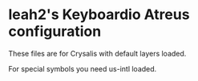 # leah2's Keyboardio Atreus configuration

These files are for Crysalis with default layers loaded.

For special symbols you need us-intl loaded.
